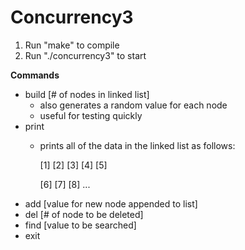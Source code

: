 # Concurrency3

1. Run "make" to compile
2. Run "./concurrency3" to start

**Commands**

* build [# of nodes in linked list]
  * also generates a random value for each node
  * useful for testing quickly
* print
  * prints all of the data in the linked list as follows:
  
     [1]       [2]       [3]      [4]      [5]
     
     [6]       [7]       [8] ...
* add [value for new node appended to list]
* del [# of node to be deleted]
* find [value to be searched]
* exit
